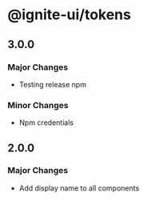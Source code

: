 # @ignite-ui/tokens

## 3.0.0

### Major Changes

- Testing release npm

### Minor Changes

- Npm credentials

## 2.0.0

### Major Changes

- Add display name to all components
